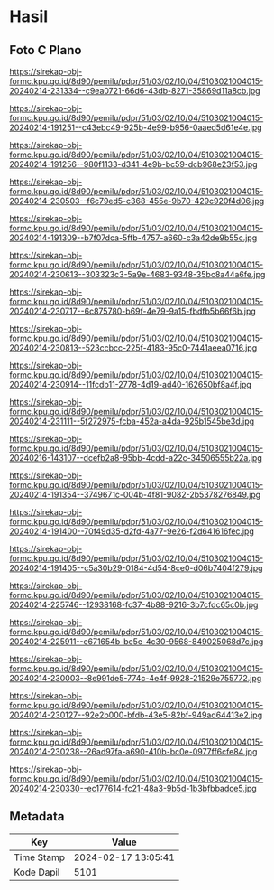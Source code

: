 # Hasil

## Foto C Plano

https://sirekap-obj-formc.kpu.go.id/8d90/pemilu/pdpr/51/03/02/10/04/5103021004015-20240214-231334--c9ea0721-66d6-43db-8271-35869d11a8cb.jpg

https://sirekap-obj-formc.kpu.go.id/8d90/pemilu/pdpr/51/03/02/10/04/5103021004015-20240214-191251--c43ebc49-925b-4e99-b956-0aaed5d61e4e.jpg

https://sirekap-obj-formc.kpu.go.id/8d90/pemilu/pdpr/51/03/02/10/04/5103021004015-20240214-191256--980f1133-d341-4e9b-bc59-dcb968e23f53.jpg

https://sirekap-obj-formc.kpu.go.id/8d90/pemilu/pdpr/51/03/02/10/04/5103021004015-20240214-230503--f6c79ed5-c368-455e-9b70-429c920f4d06.jpg

https://sirekap-obj-formc.kpu.go.id/8d90/pemilu/pdpr/51/03/02/10/04/5103021004015-20240214-191309--b7f07dca-5ffb-4757-a660-c3a42de9b55c.jpg

https://sirekap-obj-formc.kpu.go.id/8d90/pemilu/pdpr/51/03/02/10/04/5103021004015-20240214-230613--303323c3-5a9e-4683-9348-35bc8a44a6fe.jpg

https://sirekap-obj-formc.kpu.go.id/8d90/pemilu/pdpr/51/03/02/10/04/5103021004015-20240214-230717--6c875780-b69f-4e79-9a15-fbdfb5b66f6b.jpg

https://sirekap-obj-formc.kpu.go.id/8d90/pemilu/pdpr/51/03/02/10/04/5103021004015-20240214-230813--523ccbcc-225f-4183-95c0-7441aeea0716.jpg

https://sirekap-obj-formc.kpu.go.id/8d90/pemilu/pdpr/51/03/02/10/04/5103021004015-20240214-230914--11fcdb11-2778-4d19-ad40-162650bf8a4f.jpg

https://sirekap-obj-formc.kpu.go.id/8d90/pemilu/pdpr/51/03/02/10/04/5103021004015-20240214-231111--5f272975-fcba-452a-a4da-925b1545be3d.jpg

https://sirekap-obj-formc.kpu.go.id/8d90/pemilu/pdpr/51/03/02/10/04/5103021004015-20240216-143107--dcefb2a8-95bb-4cdd-a22c-34506555b22a.jpg

https://sirekap-obj-formc.kpu.go.id/8d90/pemilu/pdpr/51/03/02/10/04/5103021004015-20240214-191354--3749671c-004b-4f81-9082-2b5378276849.jpg

https://sirekap-obj-formc.kpu.go.id/8d90/pemilu/pdpr/51/03/02/10/04/5103021004015-20240214-191400--70f49d35-d2fd-4a77-9e26-f2d641616fec.jpg

https://sirekap-obj-formc.kpu.go.id/8d90/pemilu/pdpr/51/03/02/10/04/5103021004015-20240214-191405--c5a30b29-0184-4d54-8ce0-d06b7404f279.jpg

https://sirekap-obj-formc.kpu.go.id/8d90/pemilu/pdpr/51/03/02/10/04/5103021004015-20240214-225746--12938168-fc37-4b88-9216-3b7cfdc65c0b.jpg

https://sirekap-obj-formc.kpu.go.id/8d90/pemilu/pdpr/51/03/02/10/04/5103021004015-20240214-225911--e671654b-be5e-4c30-9568-849025068d7c.jpg

https://sirekap-obj-formc.kpu.go.id/8d90/pemilu/pdpr/51/03/02/10/04/5103021004015-20240214-230003--8e991de5-774c-4e4f-9928-21529e755772.jpg

https://sirekap-obj-formc.kpu.go.id/8d90/pemilu/pdpr/51/03/02/10/04/5103021004015-20240214-230127--92e2b000-bfdb-43e5-82bf-949ad64413e2.jpg

https://sirekap-obj-formc.kpu.go.id/8d90/pemilu/pdpr/51/03/02/10/04/5103021004015-20240214-230238--26ad97fa-a690-410b-bc0e-0977ff6cfe84.jpg

https://sirekap-obj-formc.kpu.go.id/8d90/pemilu/pdpr/51/03/02/10/04/5103021004015-20240214-230330--ec177614-fc21-48a3-9b5d-1b3bfbbadce5.jpg


## Metadata

| Key        | Value               |
| ---------- | ------------------- |
| Time Stamp | 2024-02-17 13:05:41 |
| Kode Dapil | 5101                |




